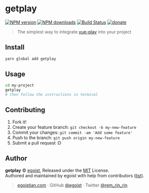 # getplay

[![NPM version](https://img.shields.io/npm/v/getplay.svg?style=flat)](https://npmjs.com/package/getplay) [![NPM downloads](https://img.shields.io/npm/dm/getplay.svg?style=flat)](https://npmjs.com/package/getplay) [![Build Status](https://img.shields.io/circleci/project/vue-play/get-play/master.svg?style=flat)](https://circleci.com/gh/vue-play/get-play) [![donate](https://img.shields.io/badge/$-donate-ff69b4.svg?maxAge=2592000&style=flat)](https://github.com/egoist/donate)

> The simplest way to integrate [vue-play](https://github.com/vue-play/vue-play) into your project

## Install

```bash
yarn global add getplay
```

## Usage

```bash
cd my-project
getplay
# then follow the instructions in terminal
```

## Contributing

1. Fork it!
2. Create your feature branch: `git checkout -b my-new-feature`
3. Commit your changes: `git commit -am 'Add some feature'`
4. Push to the branch: `git push origin my-new-feature`
5. Submit a pull request :D


## Author

**getplay** © [egoist](https://github.com/egoist), Released under the [MIT](./LICENSE) License.<br>
Authored and maintained by egoist with help from contributors ([list](https://github.com/vue-play/get-play/contributors)).

> [egoistian.com](https://egoistian.com) · GitHub [@egoist](https://github.com/egoist) · Twitter [@rem_rin_rin](https://twitter.com/rem_rin_rin)
